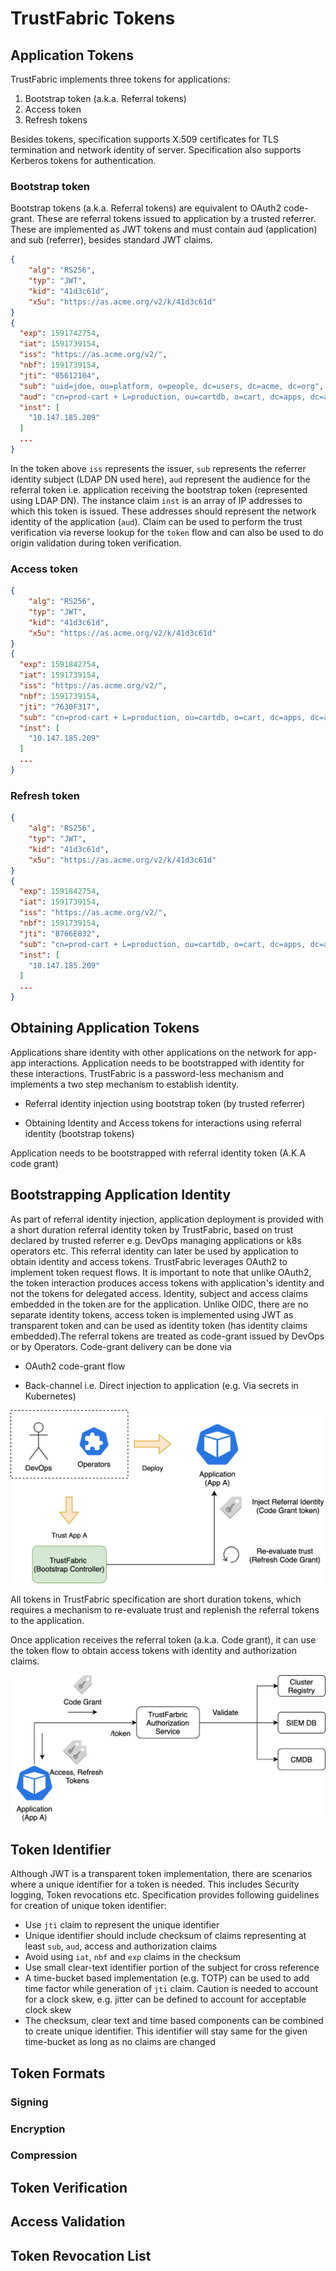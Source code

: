 TrustFabric Tokens
==================
Application Tokens
------------------
TrustFabric implements three tokens for applications:
1. Bootstrap token (a.k.a. Referral tokens)
1. Access token
1. Refresh tokens

Besides tokens, specification supports X.509 certificates for TLS termination and network identity of server. Specification also supports Kerberos tokens for authentication.

### Bootstrap token
Bootstrap tokens (a.k.a. Referral tokens) are equivalent to OAuth2 code-grant. These are referral tokens issued to application by a trusted referrer. These are implemented as JWT tokens and must contain aud (application) and sub (referrer), besides standard JWT claims.
```json
{
    "alg": "RS256",
    "typ": "JWT",
    "kid": "41d3c61d",
    "x5u": "https://as.acme.org/v2/k/41d3c61d"
}
{
  "exp": 1591742754,
  "iat": 1591739154,
  "iss": "https://as.acme.org/v2/",
  "nbf": 1591739154,
  "jti": "05612104",
  "sub": "uid=jdoe, ou=platform, o=people, dc=users, dc=acme, dc=org",
  "aud": "cn=prod-cart + L=production, ou=cartdb, o=cart, dc=apps, dc=acme, dc=org",
  "inst": [
    "10.147.185.209"
  ]
  ...
}
```
In the token above `iss` represents the issuer, `sub` represents the referrer identity subject (LDAP DN used here), `aud` represent the audience for the referral token i.e. application receiving the bootstrap token (represented using LDAP DN). The instance claim `inst` is an array of IP addresses to which this token is issued. These addresses should represent the network identity of the application (`aud`). Claim can be used to perform the trust verification via reverse lookup for the `token` flow and can also be used to do origin validation during token verification.

### Access token
```json
{
    "alg": "RS256",
    "typ": "JWT",
    "kid": "41d3c61d",
    "x5u": "https://as.acme.org/v2/k/41d3c61d"
}
{
  "exp": 1591842754,
  "iat": 1591739154,
  "iss": "https://as.acme.org/v2/",
  "nbf": 1591739154,
  "jti": "7630F317",
  "sub": "cn=prod-cart + L=production, ou=cartdb, o=cart, dc=apps, dc=acme, dc=org",
  "inst": [
    "10.147.185.209"
  ]
  ...
}
```
### Refresh token

```json
{
    "alg": "RS256",
    "typ": "JWT",
    "kid": "41d3c61d",
    "x5u": "https://as.acme.org/v2/k/41d3c61d"
}
{
  "exp": 1591842754,
  "iat": 1591739154,
  "iss": "https://as.acme.org/v2/",
  "nbf": 1591739154,
  "jti": "B766E832",
  "sub": "cn=prod-cart + L=production, ou=cartdb, o=cart, dc=apps, dc=acme, dc=org",
  "inst": [
    "10.147.185.209"
  ]
  ...
}
```

Obtaining Application Tokens
----------------------------
Applications share identity with other applications on the network for
app-app interactions. Application needs to be bootstrapped with identity
for these interactions. TrustFabric is a password-less mechanism and
implements a two step mechanism to establish identity.

-   Referral identity injection using bootstrap token (by trusted referrer)

-   Obtaining Identity and Access tokens for interactions using referral identity (bootstrap tokens)

Application needs to be bootstrapped with referral identity token (A.K.A code grant)

Bootstrapping Application Identity
----------------------------------
As part of referral identity injection, application deployment is
provided with a short duration referral identity token by TrustFabric, based on trust
declared by trusted referrer e.g. DevOps managing applications or k8s
operators etc. This referral identity can later be used by application
to obtain identity and access tokens. TrustFabric leverages OAuth2 to
implement token request flows. It is important to note that unlike OAuth2, the token interaction produces access tokens with application's identity and not the tokens for delegated access. Identity, subject and access claims embedded in the token are for the application. Unlike OIDC, there are no separate identity tokens, access token is implemented using JWT as transparent token and can be used as identity token (has identity claims embedded).The referral tokens are treated as
code-grant issued by DevOps or by Operators. Code-grant delivery can be
done via

-   OAuth2 code-grant flow

-   Back-channel i.e. Direct injection to application (e.g. Via secrets in Kubernetes)

![](./media/Application-Bootstrap.png)

All tokens in TrustFabric specification are short duration tokens, which
requires a mechanism to re-evaluate trust and replenish the referral
tokens to the application.

Once application receives the referral token (a.k.a. Code grant), it can
use the token flow to obtain access tokens with identity and
authorization claims.

![](./media/Application-token.png)


Token Identifier
----------------
Although JWT is a transparent token implementation, there are scenarios where a unique identifier for a token is needed. This includes Security logging, Token revocations etc. Specification provides following guidelines for creation of unique token identifier:
*   Use `jti` claim to represent the unique identifier
*   Unique identifier should include checksum of claims representing at least `sub`, `aud`, access and authorization claims
*   Avoid using `iat`, `nbf` and `exp` claims in the checksum
*   Use small clear-text identifier portion of the subject for cross reference
*   A time-bucket based implementation (e.g. TOTP) can be used to add time factor while generation of `jti` claim. Caution is needed to account for a clock skew, e.g. jitter can be defined to account for acceptable clock skew
*  The checksum, clear text and time based components can be combined to create unique identifier. This identifier will stay same for the given time-bucket as long as no claims are changed

Token Formats
-------------
### Signing
### Encryption
### Compression

Token Verification
------------------

Access Validation
-----------------

Token Revocation List
----------------------
